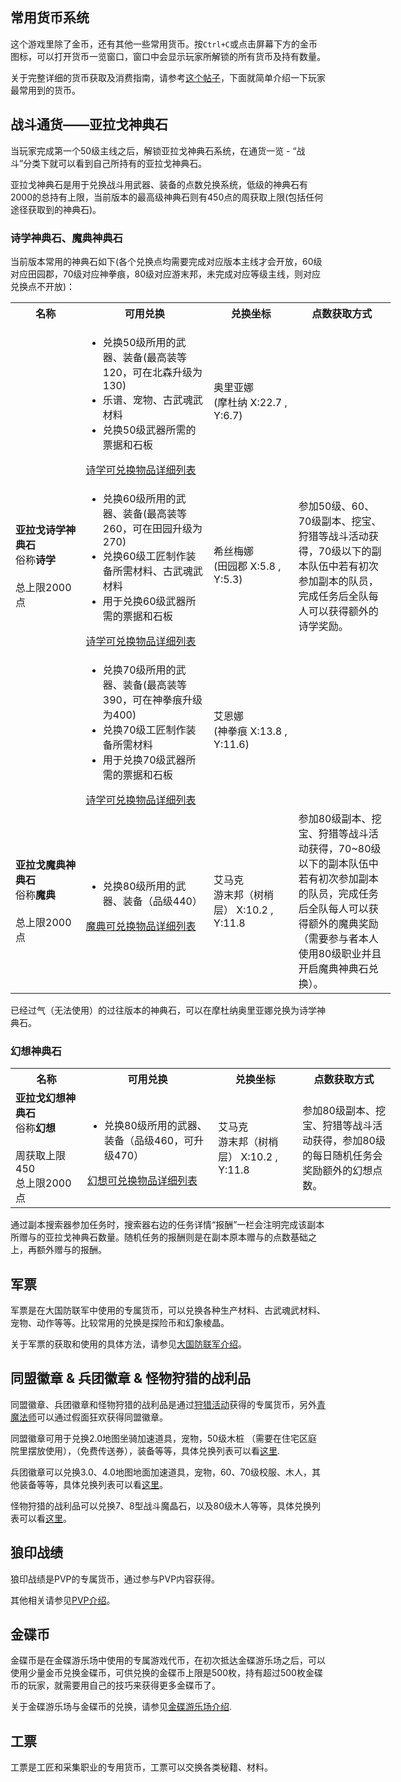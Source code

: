 ## 常用货币系统

这个游戏里除了金币，还有其他一些常用货币。按`Ctrl+C`或点击屏幕下方的金币图标，可以打开货币一览窗口，窗口中会显示玩家所解锁的所有货币及持有数量。

关于完整详细的货币获取及消费指南，请参考[这个帖子](https://bbs.nga.cn/read.php?tid=15299927)，下面就简单介绍一下玩家最常用到的货币。

## 战斗通货——亚拉戈神典石

当玩家完成第一个50级主线之后，解锁亚拉戈神典石系统，在通货一览 - “战斗”分类下就可以看到自己所持有的亚拉戈神典石。

亚拉戈神典石是用于兑换战斗用武器、装备的点数兑换系统，低级的神典石有2000的总持有上限，当前版本的最高级神典石则有450点的周获取上限(包括任何途径获取到的神典石)。

### 诗学神典石、魔典神典石

当前版本常用的神典石如下(各个兑换点均需要完成对应版本主线才会开放，60级对应田园郡，70级对应神拳痕，80级对应游末邦，未完成对应等级主线，则对应兑换点不开放)：
<div class="md-table"><table class="ui compact grey striped unstackable table" style="min-width: 38em;"><tr><th style="width: 10em">名称</th><th style="width: 20em">可用兑换</th><th style="width: 12em">兑换坐标</th><th style="width: 15em">点数获取方式</th></tr><tr><td rowspan="3"><strong>亚拉戈诗学神典石</strong><br>俗称<strong>诗学</strong><br><br>总上限2000点</td><td><ul><li>兑换50级所用的武器、装备(最高装等120，可在北森升级为130)</li><li>乐谱、宠物、古武魂武材料</li><li>兑换50级武器所需的票据和石板</li></ul><a href="https://ff14.huijiwiki.com/wiki/%E4%BA%9A%E6%8B%89%E6%88%88%E8%AF%97%E5%AD%A6%E7%A5%9E%E5%85%B8%E7%9F%B3">诗学可兑换物品详细列表</a></td><td>奥里亚娜<br>(摩杜纳 X:22.7 , Y:6.7)</td><td rowspan="3">参加50级、60、70级副本、挖宝、狩猎等战斗活动获得，70级以下的副本队伍中若有初次参加副本的队员，完成任务后全队每人可以获得额外的诗学奖励。</td></tr><tr><td><ul><li>兑换60级所用的武器、装备(最高装等260，可在田园升级为270)</li> <li>兑换60级工匠制作装备所需材料、古武魂武材料</li> <li>用于兑换60级武器所需的票据和石板</li></ul><a href="https://ff14.huijiwiki.com/wiki/%E4%BA%9A%E6%8B%89%E6%88%88%E8%AF%97%E5%AD%A6%E7%A5%9E%E5%85%B8%E7%9F%B3">诗学可兑换物品详细列表</a></td><td>希丝梅娜<br>(田园郡 X:5.8 , Y:5.3)</td></tr><tr><td><ul><li>兑换70级所用的武器、装备(最高装等390，可在神拳痕升级为400)</li> <li>兑换70级工匠制作装备所需材料</li> <li>用于兑换70级武器所需的票据和石板</li></ul><a href="https://ff14.huijiwiki.com/wiki/%E4%BA%9A%E6%8B%89%E6%88%88%E8%AF%97%E5%AD%A6%E7%A5%9E%E5%85%B8%E7%9F%B3">诗学可兑换物品详细列表</a></td><td>艾恩娜<br>(神拳痕 X:13.8 , Y:11.6)</td></tr><tr><td><strong>亚拉戈魔典神典石</strong><br>俗称<strong>魔典</strong><br><br>总上限2000点</td><td><ul><li>兑换80级所用的武器、装备（品级440）</li></ul><a href="https://ff14.huijiwiki.com/wiki/%E4%BA%9A%E6%8B%89%E6%88%88%E9%AD%94%E5%85%B8%E7%A5%9E%E5%85%B8%E7%9F%B3">魔典可兑换物品详细列表</a></td><td>艾马克<br>游末邦（树梢层） X:10.2 , Y:11.8</td><td>参加80级副本、挖宝、狩猎等战斗活动获得，70~80级以下的副本队伍中若有初次参加副本的队员，完成任务后全队每人可以获得额外的魔典奖励（需要参与者本人使用80级职业并且开启魔典神典石兑换）。</td></tr></table></div>

已经过气（无法使用）的过往版本的神典石，可以在摩杜纳奥里亚娜<Pos name="摩杜纳" :x="22.7" :y="6.7" />兑换为诗学神典石。

### 幻想神典石
<div class="md-table"><table class="ui compact grey striped unstackable table" style="min-width: 38em;"><tr><th style="width: 10em">名称</th><th style="width: 20em">可用兑换</th><th style="width: 12em">兑换坐标</th><th style="width: 15em">点数获取方式</th></tr><tr><td><strong>亚拉戈幻想神典石</strong><br>俗称<strong>幻想</strong><br><br>周获取上限450<br>总上限2000点</td><td><ul><li>兑换80级所用的武器、装备（品级460，可升级470）</li></ul><a href="https://ff14.huijiwiki.com/wiki/%E4%BA%9A%E6%8B%89%E6%88%88%E5%B9%BB%E6%83%B3%E7%A5%9E%E5%85%B8%E7%9F%B3">幻想可兑换物品详细列表</a></td><td>艾马克<br>游末邦（树梢层） X:10.2 , Y:11.8</td><td>参加80级副本、挖宝、狩猎等战斗活动获得，参加80级的每日随机任务会奖励额外的幻想点数。</td></tr></table></div>

通过副本搜索器参加任务时，搜索器右边的任务详情“报酬”一栏会注明完成该副本所赠与的亚拉戈神典石数量。随机任务的报酬则是在副本原本赠与的点数基础之上，再额外赠与的报酬。

## 军票

军票是在大国防联军中使用的专属货币，可以兑换各种生产材料、古武魂武材料、宠物、动作等等。比较常用的兑换是探险币和幻象棱晶。

关于军票的获取和使用的具体方法，请参见[大国防联军介绍](/advanced/grandCompany.md)。

## 同盟徽章 & 兵团徽章 & 怪物狩猎的战利品

同盟徽章、兵团徽章和怪物狩猎的战利品是通过[狩猎活动](/topic/battle.md#狩猎)获得的专属货币，另外[青魔法师](/job/bluemage.md)可以通过假面狂欢获得同盟徽章。

同盟徽章可用于兑换2.0地图坐骑加速道具，宠物，50级木桩 （需要在住宅区庭院里摆放使用），<item name="传送网使用券" />（免费传送券），装备等等，具体兑换列表可以看[这里](https://ff14.huijiwiki.com/wiki/%E5%90%8C%E7%9B%9F%E5%BE%BD%E7%AB%A0).

兵团徽章可以兑换3.0、4.0地图地面加速道具，宠物，60、70级校服、木人，其他装备等等，具体兑换列表可以看[这里](https://ff14.huijiwiki.com/wiki/%E5%85%B5%E5%9B%A2%E5%BE%BD%E7%AB%A0)。

怪物狩猎的战利品可以兑换7、8型战斗魔晶石，以及80级木人等等，具体兑换列表可以看[这里](https://ff14.huijiwiki.com/wiki/%E6%80%AA%E7%89%A9%E7%8B%A9%E7%8C%8E%E7%9A%84%E6%88%98%E5%88%A9%E5%93%81)。

## 狼印战绩

狼印战绩是PVP的专属货币，通过参与PVP内容获得。

其他相关请参见[PVP介绍](/topic/pvp.md)。

## 金碟币

金碟币是在金碟游乐场中使用的专属游戏代币，在初次抵达金碟游乐场之后，可以使用少量金币兑换金碟币，可供兑换的金碟币上限是500枚，持有超过500枚金碟币的玩家，就需要用自己的技巧来获得更多金碟币了。

关于金碟游乐场与金碟币的兑换，请参见[金碟游乐场介绍](/topic/goldsaucer.md).

## 工票

工票是工匠和采集职业的专用货币，工票可以交换各类秘籍、材料。

